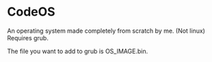 # CodeOS
An operating system made completely from scratch by me. (Not linux) Requires grub.

The file you want to add to grub is OS_IMAGE.bin.
